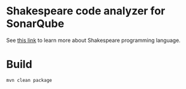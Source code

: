 Shakespeare code analyzer for SonarQube
==========

See [this link](https://en.wikipedia.org/wiki/Shakespeare_Programming_Language) to learn more about Shakespeare programming language.

Build
=====

```
mvn clean package
```